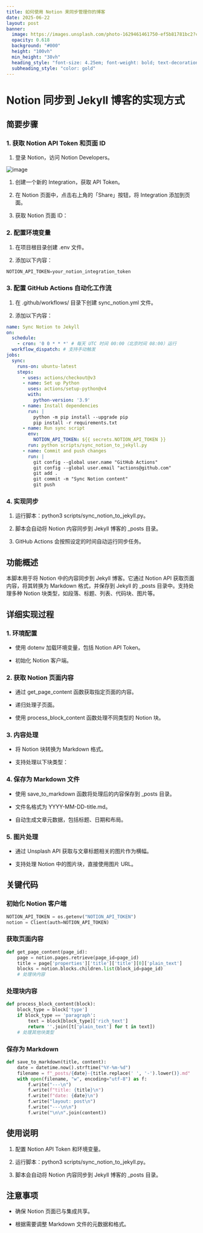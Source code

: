 ```yaml
---
title: 如何使用 Notion 来同步管理你的博客
date: 2025-06-22
layout: post
banner:
  image: https://images.unsplash.com/photo-1629461461750-ef5b81781bc2?crop=entropy&cs=tinysrgb&fit=max&fm=jpg&ixid=M3w2OTIwMzJ8MHwxfHJhbmRvbXx8fHx8fHx8fDE3NTA2MDk1MDV8&ixlib=rb-4.1.0&q=80&w=1080
  opacity: 0.618
  background: "#000"
  height: "100vh"
  min_height: "38vh"
  heading_style: "font-size: 4.25em; font-weight: bold; text-decoration: underline"
  subheading_style: "color: gold"
---
```


# Notion 同步到 Jekyll 博客的实现方式

## 简要步骤

### 1. 获取 Notion API Token 和页面 ID

1. 登录 Notion，访问 Notion Developers。

![image](https://prod-files-secure.s3.us-west-2.amazonaws.com/a7a0cc5a-89b9-4cda-8686-1fba0ca52f40/d19c1afe-dea5-4312-9333-786b0ba83054/image.png?X-Amz-Algorithm=AWS4-HMAC-SHA256&X-Amz-Content-Sha256=UNSIGNED-PAYLOAD&X-Amz-Credential=ASIAZI2LB4663IBAAWJV%2F20250622%2Fus-west-2%2Fs3%2Faws4_request&X-Amz-Date=20250622T162505Z&X-Amz-Expires=3600&X-Amz-Security-Token=IQoJb3JpZ2luX2VjEAUaCXVzLXdlc3QtMiJGMEQCIHbc2763qUxImM6W2wxYaO3k7l7xyvopRWEz0W7tkJtNAiBQPCLPLoQwzKxYfaBMwo7Rey3P6IhJPsA53YxY6%2BJMyiqIBAju%2F%2F%2F%2F%2F%2F%2F%2F%2F%2F8BEAAaDDYzNzQyMzE4MzgwNSIMrnZwqD96TwFiR5RjKtwDK3fEhkFZT0SUbHIXeh5l7dFtYRyR3M0lRP4EZmbcQxPWCtK1n15lpPtESWTq4%2FI%2BEbdID4zi5%2B93YT3aTjQDSnuYPQdEYYg7WI2g12Z4p%2FU9Y0lTENEDLkPe4HJnH7208fSBxagvze4Un6v%2BnQ%2F9GhaO%2FDIABqbnNQwBBsY%2FcWOzR3B5chDHovOIj6BBdv8KQo4foIhzyyJIbQsJGejbrt4IwmRdbrS2SnZBxlbeVHWBRT88Y2xjkWUx7%2FENiAghHAmLt0YOp23MnSruF9OUxLKhsGQlY2TxW%2BYfck4M1aiUmc8amYG8tXHBWTuq2CjT%2Fy%2FNAXXIViYFxAfMMYYjg9kEQDUGT%2BmNK9rYBiNDNVaf%2BbL3xxf%2FqXl%2B5eJCU5%2FAkMffRPq1mq7gpiHhbLrLZfiLMMEboP5KMR6%2BoOjweKiFKn1GrTum0qXpbsETmnx2aPQr3zUwfNrrxoMcxchUR9lt6oLu2Ms1alu6b3y298C6o761fD5uJWza0jKA0Rw0cTCbyvwvR4dlpUjwIAuKgAeMES8NM2zgQvUAscf2CVuPi%2Fazoi6A61OHntYhquKOZrukD9FqbmAkZYhb5jlODwIiKHaf3S%2FazOugU3z%2BIgYyypoToQyg0f3xwJswnf%2FfwgY6pgEhVqtS3XBpNTV6tq5dwtREoTrkTV%2F%2BlWjmsxbAfOs6lMtNx4s%2BbEFkMK5H5mv2cvX7%2F%2B5hfIJsmgGOyvOAk22ZgapupSVpIdN8QpjxRHdMSnsFywte6w7kCzVZftVKr%2BpidfDg%2FWNEextrzc9pMssQB83LRB2qEdu%2FLSCv3o0Fb0wj1YvXXsGmxBnEv5su%2BZ0JpHC%2BnC01c0SZkn498vaAwc6knWgR&X-Amz-Signature=206991562972e0fbd9bd13c8cd09b0e19cf4e4ca08cb1caf88b9f92242bb1c9b&X-Amz-SignedHeaders=host&x-amz-checksum-mode=ENABLED&x-id=GetObject)

1. 创建一个新的 Integration，获取 API Token。

1. 在 Notion 页面中，点击右上角的「Share」按钮，将 Integration 添加到页面。

1. 获取 Notion 页面 ID：


### 2. 配置环境变量

1. 在项目根目录创建 .env 文件。

1. 添加以下内容：

```javascript
NOTION_API_TOKEN=your_notion_integration_token
```

### 3. 配置 GitHub Actions 自动化工作流

1. 在 .github/workflows/ 目录下创建 sync_notion.yml 文件。

1. 添加以下内容：

```yaml
name: Sync Notion to Jekyll
on:
  schedule:
    - cron: '0 0 * * *' # 每天 UTC 时间 00:00（北京时间 08:00）运行
  workflow_dispatch: # 支持手动触发
jobs:
  sync:
    runs-on: ubuntu-latest
    steps:
      - uses: actions/checkout@v3
      - name: Set up Python
        uses: actions/setup-python@v4
        with:
          python-version: '3.9'
      - name: Install dependencies
        run: |
          python -m pip install --upgrade pip
          pip install -r requirements.txt
      - name: Run sync script
        env:
          NOTION_API_TOKEN: ${{ secrets.NOTION_API_TOKEN }}
        run: python scripts/sync_notion_to_jekyll.py
      - name: Commit and push changes
        run: |
          git config --global user.name "GitHub Actions"
          git config --global user.email "actions@github.com"
          git add .
          git commit -m "Sync Notion content"
          git push
```

### 4. 实现同步

1. 运行脚本：python3 scripts/sync_notion_to_jekyll.py。

1. 脚本会自动将 Notion 内容同步到 Jekyll 博客的 _posts 目录。

1. GitHub Actions 会按照设定的时间自动运行同步任务。

## 功能概述

本脚本用于将 Notion 中的内容同步到 Jekyll 博客。它通过 Notion API 获取页面内容，将其转换为 Markdown 格式，并保存到 Jekyll 的 _posts 目录中。支持处理多种 Notion 块类型，如段落、标题、列表、代码块、图片等。

## 详细实现过程

### 1. 环境配置

- 使用 dotenv 加载环境变量，包括 Notion API Token。

- 初始化 Notion 客户端。

### 2. 获取 Notion 页面内容

- 通过 get_page_content 函数获取指定页面的内容。

- 递归处理子页面。

- 使用 process_block_content 函数处理不同类型的 Notion 块。

### 3. 内容处理

- 将 Notion 块转换为 Markdown 格式。

- 支持处理以下块类型：


### 4. 保存为 Markdown 文件

- 使用 save_to_markdown 函数将处理后的内容保存到 _posts 目录。

- 文件名格式为 YYYY-MM-DD-title.md。

- 自动生成文章元数据，包括标题、日期和布局。

### 5. 图片处理

- 通过 Unsplash API 获取与文章标题相关的图片作为横幅。

- 支持处理 Notion 中的图片块，直接使用图片 URL。

## 关键代码

### 初始化 Notion 客户端

```python
NOTION_API_TOKEN = os.getenv("NOTION_API_TOKEN")
notion = Client(auth=NOTION_API_TOKEN)
```

### 获取页面内容

```python
def get_page_content(page_id):
    page = notion.pages.retrieve(page_id=page_id)
    title = page['properties']['title']['title'][0]['plain_text']
    blocks = notion.blocks.children.list(block_id=page_id)
    # 处理块内容
```

### 处理块内容

```python
def process_block_content(block):
    block_type = block['type']
    if block_type == 'paragraph':
        text = block[block_type]['rich_text']
        return ''.join([t['plain_text'] for t in text])
    # 处理其他块类型
```

### 保存为 Markdown

```python
def save_to_markdown(title, content):
    date = datetime.now().strftime("%Y-%m-%d")
    filename = f"_posts/{date}-{title.replace(' ', '-').lower()}.md"
    with open(filename, "w", encoding="utf-8") as f:
        f.write("---\n")
        f.write(f"title: {title}\n")
        f.write(f"date: {date}\n")
        f.write("layout: post\n")
        f.write("---\n\n")
        f.write("\n\n".join(content))
```

## 使用说明

1. 配置 Notion API Token 和环境变量。

1. 运行脚本：python3 scripts/sync_notion_to_jekyll.py。

1. 脚本会自动将 Notion 内容同步到 Jekyll 博客的 _posts 目录。

## 注意事项

- 确保 Notion 页面已与集成共享。

- 根据需要调整 Markdown 文件的元数据和格式。